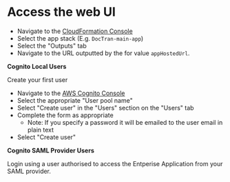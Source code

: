 <!--
Copyright Amazon.com, Inc. or its affiliates. All Rights Reserved.
SPDX-License-Identifier: MIT-0
-->

# Access the web UI

- Navigate to the [CloudFormation Console](https://console.aws.amazon.com/cloudformation/home)
- Select the app stack (E.g. `DocTran-main-app`)
- Select the "Outputs" tab
- Navigate to the URL outputted by the for value `appHostedUrl`.

**Cognito Local Users**

Create your first user

- Navigate to the [AWS Cognito Console](https://console.aws.amazon.com/cognito/v2/home)
- Select the appropriate "User pool name"
- Select "Create user" in the "Users" section on the "Users" tab
- Complete the form as appropriate
  - Note: If you specify a password it will be emailed to the user email in plain text
- Select "Create user"

**Cognito SAML Provider Users**

Login using a user authorised to access the Entperise Application from your SAML provider.